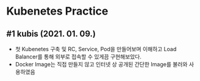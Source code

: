 # Kubenetes Practice

## #1 kubis (2021. 01. 09.)

- 첫 Kubenetes 구축 및 RC, Service, Pod을 만들어보며 이해하고 Load Balancer를 통해 외부로 접속할 수 있게끔 구현해보았다.
- Docker Image는 직접 만들지 않고 인터넷 상 공개된 간단한 Image를 불러와 사용하였음

